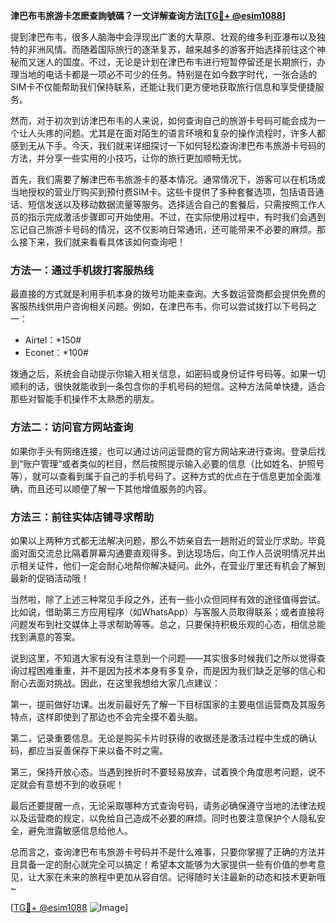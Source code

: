 **津巴布韦旅游卡怎麽查詢號碼？一文详解查询方法[[TG💪+ @esim1088](https://t.me/s/esim1088)]**

提到津巴布韦，很多人脑海中会浮现出广袤的大草原、壮观的维多利亚瀑布以及独特的非洲风情。而随着国际旅行的逐渐复苏，越来越多的游客开始选择前往这个神秘而又迷人的国度。不过，无论是计划在津巴布韦进行短暂停留还是长期旅行，办理当地的电话卡都是一项必不可少的任务。特别是在如今数字时代，一张合适的SIM卡不仅能帮助我们保持联系，还能让我们更方便地获取旅行信息和享受便捷服务。

然而，对于初次到访津巴布韦的人来说，如何查询自己的旅游卡号码可能会成为一个让人头疼的问题。尤其是在面对陌生的语言环境和复杂的操作流程时，许多人都感到无从下手。今天，我们就来详细探讨一下如何轻松查询津巴布韦旅游卡号码的方法，并分享一些实用的小技巧，让你的旅行更加顺畅无忧。

首先，我们需要了解津巴布韦旅游卡的基本情况。通常情况下，游客可以在机场或当地授权的营业厅购买到预付费SIM卡。这些卡提供了多种套餐选项，包括语音通话、短信发送以及移动数据流量等服务。选择适合自己的套餐后，只需按照工作人员的指示完成激活步骤即可开始使用。不过，在实际使用过程中，有时我们会遇到忘记自己旅游卡号码的情况，这不仅影响日常通讯，还可能带来不必要的麻烦。那么接下来，我们就来看看具体该如何查询吧！

### 方法一：通过手机拨打客服热线

最直接的方式就是利用手机本身的拨号功能来查询。大多数运营商都会提供免费的客服热线供用户咨询相关问题。例如，在津巴布韦，你可以尝试拨打以下号码之一：

- Airtel：*150#
- Econet：*100#

拨通之后，系统会自动提示你输入相关信息，如密码或身份证件号码等。如果一切顺利的话，很快就能收到一条包含你的手机号码的短信。这种方法简单快捷，适合那些对智能手机操作不太熟悉的朋友。

### 方法二：访问官方网站查询

如果你手头有网络连接，也可以通过访问运营商的官方网站来进行查询。登录后找到“账户管理”或者类似的栏目，然后按照提示输入必要的信息（比如姓名、护照号等），就可以查看到属于自己的手机号码了。这种方式的优点在于信息更加全面准确，而且还可以顺便了解一下其他增值服务的内容。

### 方法三：前往实体店铺寻求帮助

如果以上两种方式都无法解决问题，那么不妨亲自去一趟附近的营业厅求助。毕竟面对面交流总比隔着屏幕沟通要直观得多。到达现场后，向工作人员说明情况并出示相关证件，他们一定会耐心地帮你解决疑问。此外，在营业厅里还有机会了解到最新的促销活动哦！

当然啦，除了上述三种常见手段之外，还有一些小众但同样有效的途径值得尝试。比如说，借助第三方应用程序（如WhatsApp）与客服人员取得联系；或者直接将问题发布到社交媒体上寻求帮助等等。总之，只要保持积极乐观的心态，相信总能找到满意的答案。

说到这里，不知道大家有没有注意到一个问题——其实很多时候我们之所以觉得查询过程困难重重，并不是因为技术本身有多复杂，而是因为我们缺乏足够的信心和耐心去面对挑战。因此，在这里我想给大家几点建议：

第一，提前做好功课。出发前最好先了解一下目标国家的主要电信运营商及其服务特点，这样即使到了那边也不会完全摸不着头脑。

第二，记录重要信息。无论是购买卡片时获得的收据还是激活过程中生成的确认码，都应当妥善保存下来以备不时之需。

第三，保持开放心态。当遇到挫折时不要轻易放弃，试着换个角度思考问题，说不定就会有意想不到的收获呢！

最后还要提醒一点，无论采取哪种方式查询号码，请务必确保遵守当地的法律法规以及运营商的规定，以免给自己造成不必要的麻烦。同时也要注意保护个人隐私安全，避免泄露敏感信息给他人。

总而言之，查询津巴布韦旅游卡号码并不是什么难事，只要你掌握了正确的方法并且具备一定的耐心就完全可以搞定！希望本文能够为大家提供一些有价值的参考意见，让大家在未来的旅程中更加从容自信。记得随时关注最新的动态和技术更新哦~

[[TG💪+ @esim1088](https://t.me/s/esim1088) ![Image](https://i.postimg.cc/4NQfJmqS/Snipaste-2025-05-13-00-14-12.png)]